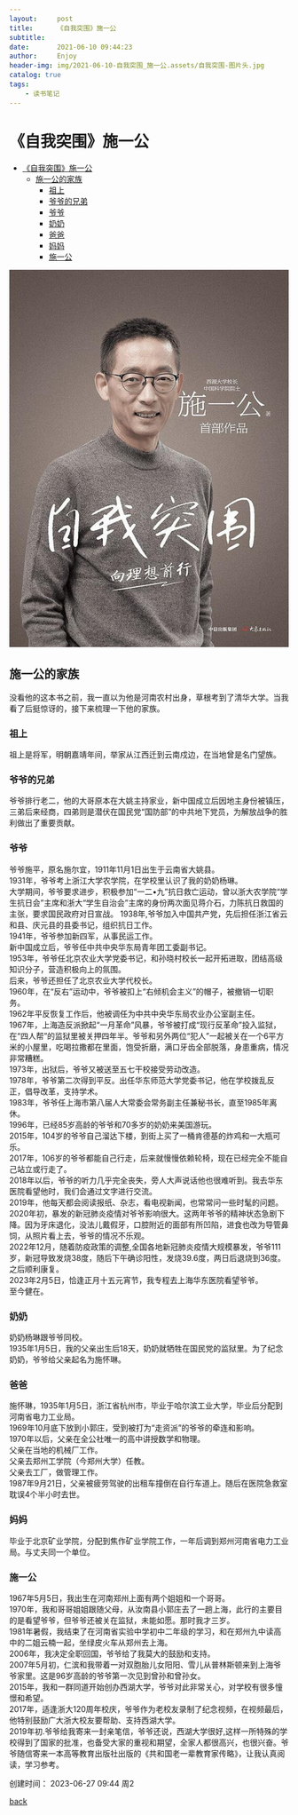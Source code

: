 ```yaml
---
layout:     post
title:      《自我突围》施一公
subtitle:   
date:       2021-06-10 09:44:23
author:     Enjoy
header-img: img/2021-06-10-自我突围_施一公.assets/自我突围-图片头.jpg
catalog: true
tags:
    - 读书笔记
---
```




# 《自我突围》施一公

- [《自我突围》施一公](#自我突围施一公)
  - [施一公的家族](#施一公的家族)
    - [祖上](#祖上)
    - [爷爷的兄弟](#爷爷的兄弟)
    - [爷爷](#爷爷)
    - [奶奶](#奶奶)
    - [爸爸](#爸爸)
    - [妈妈](#妈妈)
    - [施一公](#施一公)



![自我突围》向理想前行 西湖大学校长、中国科学院院士施一公](./img/2021-06-10-自我突围_施一公.assets/ziwotuwei.jpg)




## 施一公的家族

没看他的这本书之前，我一直以为他是河南农村出身，草根考到了清华大学。当我看了后挺惊讶的，接下来梳理一下他的家族。

### 祖上

祖上是将军，明朝嘉靖年间，举家从江西迁到云南戍边，在当地曾是名门望族。

### 爷爷的兄弟

爷爷排行老二，他的大哥原本在大姚主持家业，新中国成立后因地主身份被镇压，三弟后来经商，四弟则是潜伏在国民党“国防部”的中共地下党员，为解放战争的胜利做出了重要贡献。

### 爷爷

爷爷施平，原名施尔宜，1911年11月1日出生于云南省大姚县。  
1931年，爷爷考上浙江大学农学院，在学校里认识了我的奶奶杨琳。  
大学期间，爷爷要求进步，积极参加“一二•九”抗日救亡运动，曾以浙大农学院“学生抗日会”主席和浙大“学生自治会”主席的身份两次面见蒋介石，力陈抗日救国的主张，要求国民政府对日宣战。 
1938年,爷爷加入中国共产党，先后担任浙江省云和县、庆元县的县委书记，组织抗日工作。  
1941年，爷爷参加新四军，从事民运工作。  
新中国成立后，爷爷任中共中央华东局青年团工委副书记。  
1953年，爷爷任北京农业大学党委书记，和孙晓村校长一起开拓进取，团结高级知识分子，营造积极向上的氛围。  
后来，爷爷还担任了北京农业大学代校长。  
1960年，在“反右”运动中，爷爷被扣上“右倾机会主义”的帽子，被撤销一切职务。  
1962年平反恢复工作后，他被调任为中共中央华东局农业办公室副主任。  
1967年，上海造反派掀起“一月革命”风暴，爷爷被打成“现行反革命”投入监狱，在“四人帮”的监狱里被关押四年半。爷爷和另外两位“犯人”一起被关在一个6平方米的小屋里，吃喝拉撒都在里面，饱受折磨，满口牙齿全部脱落，身患重病，情况非常糟糕。  
1973年，出狱后，爷爷又被送至五七干校接受劳动改造。  
1978年，爷爷第二次得到平反。出任华东师范大学党委书记，他在学校拨乱反正，倡导改革，支持学术。  
1983年，爷爷任上海市第八届人大常委会常务副主任兼秘书长，直至1985年离休。  
1996年，已经85岁高龄的爷爷和70多岁的奶奶来美国游玩。  
2015年，104岁的爷爷自己溜达下楼，到街上买了一桶肯德基的炸鸡和一大瓶可乐。  
2017年，106岁的爷爷都能自己行走，后来就慢慢依赖轮椅，现在已经完全不能自己站立或行走了。  
2018年以后，爷爷的听力几乎完全丧失，旁人大声说话他也很难听到。我去华东医院看望他时，我们会通过文字进行交流。  
2019年，他每天都会阅读报纸、杂志，看电视新闻，也常常问一些时髦的问题。  
2020年初，暴发的新冠肺炎疫情对爷爷影响很大。这两年爷爷的精神状态急剧下降。因为牙床退化，没法儿戴假牙，口腔附近的面部有所凹陷，进食也改为导管鼻饲，从照片看上去，爷爷的情况不乐观。  
2022年12月，随着防疫政策的调整,全国各地新冠肺炎疫情大规模暴发，爷爷111岁，新冠导致发烧38度，随后下午确诊阳性，发烧39.6度，两日后退烧到36度。之后顺利康复。  
2023年2月5日，恰逢正月十五元宵节，我专程去上海华东医院看望爷爷。  
至今健在。  

### 奶奶

奶奶杨琳跟爷爷同校。  
1935年1月5日，我的父亲出生后18天，奶奶就牺牲在国民党的监狱里。为了纪念奶奶，爷爷给父亲起名为施怀琳。

### 爸爸

施怀琳，1935年1月5日，浙江省杭州市，毕业于哈尔滨工业大学，毕业后分配到河南省电力工业局。  
1969年10月底下放到小郭庄，受到被打为“走资派”的爷爷的牵连和影响。  
1970年以后，父亲在全公社唯一的高中讲授数学和物理。  
父亲在当地的机械厂工作。  
父亲去郑州工学院（今郑州大学）任教。  
父亲去工厂，做管理工作。  
1987年9月21日，父亲被疲劳驾驶的出租车撞倒在自行车道上。随后在医院急救室耽误4个半小时去世。  

### 妈妈

毕业于北京矿业学院，分配到焦作矿业学院工作，一年后调到郑州河南省电力工业局。与丈夫同一个单位。

### 施一公

1967年5月5日，我出生在河南郑州上面有两个姐姐和一个哥哥。  
1970年，我和哥哥姐姐跟随父母，从汝南县小郭庄去了一趟上海，此行的主要目的是看望爷爷，但爷爷还被关在监狱，未能如愿。那时我才三岁。  
1981年暑假，我结束了在河南省实验中学初中二年级的学习，和在郑州九中读高中的二姐云楠一起，坐绿皮火车从郑州去上海。  
2006年，我决定全职回国，爷爷给了我莫大的鼓励和支持。  
2007年5月初，仁滨和我带着一对双胞胎儿女阳阳、雪儿从普林斯顿来到上海爷爷家里。这是96岁高龄的爷爷第一次见到曾孙和曾孙女。  
2015年，我和一群同道开始创办西湖大学，爷爷对此非常关心，对学校有很多憧憬和希望。  
2017年，适逢浙大120周年校庆，爷爷作为老校友录制了纪念视频，在视频最后，他特别鼓励广大浙大校友要帮助、支持西湖大学。  
2019年初.爷爷给我寄来一封亲笔信，爷爷还说，西湖大学很好,这样一所特殊的学校得到了国家的批准，也备受大家的重视和期望，全家人都很高兴，也很兴奋。爷爷随信寄来一本高等教育出版社出版的《共和国老一辈教育家传略》，让我认真阅读，学习参考。  


创建时间：
2023-06-27 09:44 周2


[back](/)